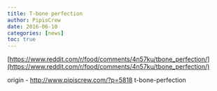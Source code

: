 ```yaml
---
title: T-bone perfection
author: PipisCrew
date: 2016-06-10
categories: [news]
toc: true
---
```


[https://www.reddit.com/r/food/comments/4n57ku/tbone_perfection/](https://www.reddit.com/r/food/comments/4n57ku/tbone_perfection/)

origin - http://www.pipiscrew.com/?p=5818 t-bone-perfection